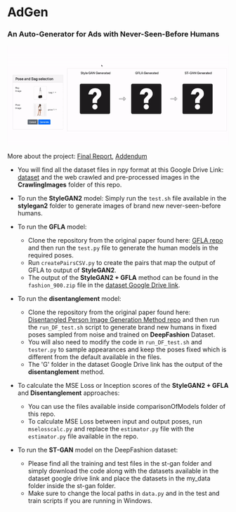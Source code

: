 # AdGen
### An Auto-Generator for Ads with Never-Seen-Before Humans  


<p align="center" width="100%">
    <img src="3.gif"> 
</p>


More about the project: [Final Report](https://dlproject566.medium.com/adgen-an-auto-generator-for-ads-with-never-seen-before-humans-877f940bfc50), [Addendum](https://tensorheads.github.io/)

* You will find all the dataset files in npy format at this Google Drive Link: [dataset](https://drive.google.com/drive/folders/13HJxIfoGWk-g1r6SEXlX5DzqTzBuzhSF) and the web crawled and pre-processed images in the **CrawlingImages** folder of this repo. 

* To run the **StyleGAN2** model: Simply run the `test.sh` file available in the **stylegan2** folder to generate images of brand new never-seen-before humans. 

* To run the **GFLA** model: 
  * Clone the repository from the original paper found here: [GFLA repo](https://github.com/RenYurui/Global-Flow-Local-Attention) and then run the `test.py` file to generate the human models in the required poses. 
  * Run `createPairsCSV.py` to create the pairs that map the output of GFLA to output of **StyleGAN2**. 
  * The output of the **StyleGAN2 + GFLA** method can be found in the `fashion_900.zip` file in the [dataset Google Drive link](https://drive.google.com/drive/folders/13HJxIfoGWk-g1r6SEXlX5DzqTzBuzhSF).

* To run the **disentanglement** model: 
  * Clone the repository from the original paper found here: [Disentangled Person Image Generation Method repo](https://github.com/charliememory/Disentangled-Person-Image-Generation) and then run the `run_DF_test.sh` script to generate brand new humans in fixed poses sampled from noise and trained on **DeepFashion** Dataset.
  * You will also need to modify the code in `run_DF_test.sh` and `tester.py` to sample appearances and keep the poses fixed which is different from the default available in the files. 
  * The 'G' folder in the dataset Google Drive link has the output of the **disentanglement** method. 

* To calculate the MSE Loss or Inception scores of the **StyleGAN2 + GFLA** and **Disentanglement** approaches:
  * You can use the files available inside comparisonOfModels folder of this repo. 
  * To calculate MSE Loss between input and output poses, run `mselosscalc.py` and replace the `estimator.py` file with the `estimator.py` file available in the repo. 

* To run the **ST-GAN** model on the DeepFashion dataset: 
  * Please find all the training and test files in the st-gan folder and simply download the code along with the datasets available in the dataset google drive link and place the datasets in the my_data folder inside the st-gan folder. 
  * Make sure to change the local paths in `data.py` and in the test and train scripts if you are running in Windows. 
